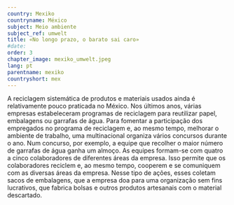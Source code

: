 ```yaml
---
country: Mexiko
countryname: México
subject: Meio ambiente
subject_ref: umwelt
title: «No longo prazo, o barato sai caro»
#date:
order: 3
chapter_image: mexiko_umwelt.jpeg
lang: pt
parentname: mexiko
countryshort: mex
---
```

<div class="content" markdown="1">
A reciclagem sistemática de produtos e materiais usados ainda é relativamente pouco praticada no México. Nos últimos anos, várias empresas estabeleceram programas de reciclagem para reutilizar papel, embalagens ou garrafas de água. Para fomentar a participação dos empregados no programa de reciclagem e, ao mesmo tempo, melhorar o ambiente de trabalho, uma multinacional organiza vários concursos durante o ano. Num concurso, por exemplo, a equipe que recolher o maior número de garrafas de água ganha um almoço. As equipes formam-se com quatro a cinco colaboradores de diferentes áreas da empresa. Isso permite que os colaboradores reciclem e, ao mesmo tempo, cooperem e se comuniquem com as diversas áreas da empresa. Nesse tipo de ações, esses coletam sacos de embalagens, que a empresa doa para uma organização sem fins lucrativos, que fabrica bolsas e outros produtos artesanais com o material descartado.
</div>
